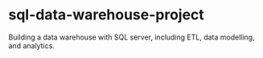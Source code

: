 # sql-data-warehouse-project
Building a data warehouse with SQL server, including ETL, data modelling, and analytics.
